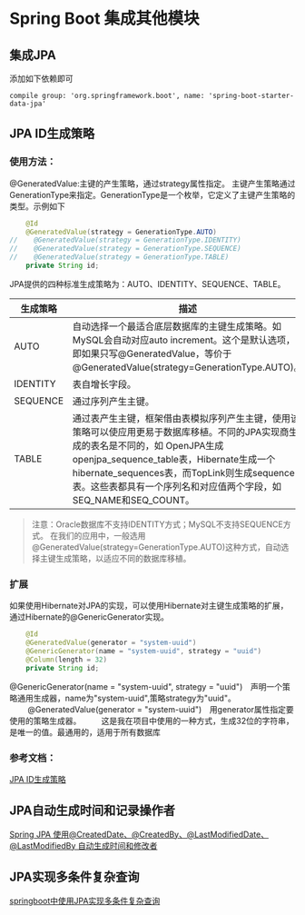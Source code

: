 # Spring Boot 集成其他模块

## 集成JPA
添加如下依赖即可
```
compile group: 'org.springframework.boot', name: 'spring-boot-starter-data-jpa'
```

## JPA ID生成策略

### 使用方法：

@GeneratedValue:主键的产生策略，通过strategy属性指定。
主键产生策略通过GenerationType来指定。GenerationType是一个枚举，它定义了主键产生策略的类型。示例如下

```java
    @Id
    @GeneratedValue(strategy = GenerationType.AUTO)
//    @GeneratedValue(strategy = GenerationType.IDENTITY)
//    @GeneratedValue(strategy = GenerationType.SEQUENCE)
//    @GeneratedValue(strategy = GenerationType.TABLE)
    private String id;
```

JPA提供的四种标准生成策略为：AUTO、IDENTITY、SEQUENCE、TABLE。

| 生成策略 | 描述                                                         |
| -------- | ------------------------------------------------------------ |
| AUTO     | 自动选择一个最适合底层数据库的主键生成策略。如MySQL会自动对应auto increment。这个是默认选项，即如果只写@GeneratedValue，等价于@GeneratedValue(strategy=GenerationType.AUTO)。 |
| IDENTITY | 表自增长字段。                                               |
| SEQUENCE | 通过序列产生主键。                                           |
| TABLE    | 通过表产生主键，框架借由表模拟序列产生主键，使用该策略可以使应用更易于数据库移植。不同的JPA实现商生成的表名是不同的，如 OpenJPA生成openjpa_sequence_table表，Hibernate生成一个hibernate_sequences表，而TopLink则生成sequence表。这些表都具有一个序列名和对应值两个字段，如SEQ_NAME和SEQ_COUNT。 |

>注意：Oracle数据库不支持IDENTITY方式；MySQL不支持SEQUENCE方式。
>在我们的应用中，一般选用@GeneratedValue(strategy=GenerationType.AUTO)这种方式，自动选择主键生成策略，以适应不同的数据库移植。

### 扩展　　

如果使用Hibernate对JPA的实现，可以使用Hibernate对主键生成策略的扩展，通过Hibernate的@GenericGenerator实现。

```java
    @Id
    @GeneratedValue(generator = "system-uuid")
    @GenericGenerator(name = "system-uuid", strategy = "uuid")
    @Column(length = 32)
    private String id;
```

@GenericGenerator(name = "system-uuid", strategy = "uuid")　声明一个策略通用生成器，name为"system-uuid",策略strategy为"uuid"。
　　
@GeneratedValue(generator = "system-uuid")　用generator属性指定要使用的策略生成器。
　　
这是我在项目中使用的一种方式，生成32位的字符串，是唯一的值。最通用的，适用于所有数据库
　

### 参考文档：

[JPA ID生成策略](https://www.cnblogs.com/xiaohouzai/p/8989378.html)

## JPA自动生成时间和记录操作者

[Spring JPA 使用@CreatedDate、@CreatedBy、@LastModifiedDate、@LastModifiedBy 自动生成时间和修改者](https://www.jianshu.com/p/14cb69646195)

## JPA实现多条件复杂查询

[springboot中使用JPA实现多条件复杂查询](https://www.jianshu.com/p/5576a91f92fb)